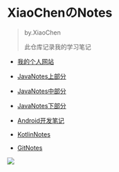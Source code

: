 # XiaoChenのNotes

> by.XiaoChen
>
> 此仓库记录我的学习笔记

- [我的个人网站](https://www.cgz233.cn)

- [JavaNotes上部分](notes/JavaNotes上部分.md)

- [JavaNotes中部分](notes/JavaNotes中部分.md)

- [JavaNotes下部分](notes/JavaNotes下部分.md)

- [Android开发笔记](notes/AndroidNotes.md)

- [KotlinNotes](notes/KotlinNotes.md)

- [GitNotes](notes/GitNotes.md)

![](pic/公众号.bmp/)

